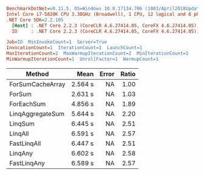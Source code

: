 ``` ini

BenchmarkDotNet=v0.11.5, OS=Windows 10.0.17134.706 (1803/April2018Update/Redstone4)
Intel Core i7-5820K CPU 3.30GHz (Broadwell), 1 CPU, 12 logical and 6 physical cores
.NET Core SDK=2.2.105
  [Host] : .NET Core 2.2.3 (CoreCLR 4.6.27414.05, CoreFX 4.6.27414.05), 64bit RyuJIT
  ID     : .NET Core 2.2.3 (CoreCLR 4.6.27414.05, CoreFX 4.6.27414.05), 64bit RyuJIT

Job=ID  MinInvokeCount=1  Server=True  
InvocationCount=1  IterationCount=1  LaunchCount=1  
MaxIterationCount=2  MaxWarmupIterationCount=2  MinIterationCount=1  
MinWarmupIterationCount=1  UnrollFactor=1  WarmupCount=1  

```
|           Method |    Mean | Error | Ratio |
|----------------- |--------:|------:|------:|
| ForSumCacheArray | 2.564 s |    NA |  1.00 |
|           ForSum | 2.631 s |    NA |  1.03 |
|       ForEachSum | 4.856 s |    NA |  1.89 |
| LinqAggregateSum | 5.644 s |    NA |  2.20 |
|          LinqSum | 6.445 s |    NA |  2.51 |
|          LinqAll | 6.591 s |    NA |  2.57 |
|      FastLinqAll | 6.447 s |    NA |  2.51 |
|          LinqAny | 6.602 s |    NA |  2.58 |
|      FastLinqAny | 6.589 s |    NA |  2.57 |
